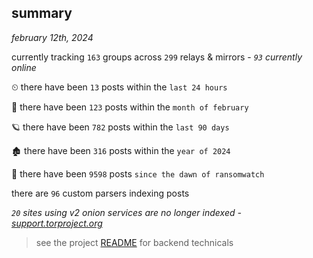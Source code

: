 
## summary
_february 12th, 2024_

currently tracking `163` groups across `299` relays & mirrors - _`93` currently online_

⏲ there have been `13` posts within the `last 24 hours`

🦈 there have been `123` posts within the `month of february`

🪐 there have been `782` posts within the `last 90 days`

🏚 there have been `316` posts within the `year of 2024`

🦕 there have been `9598` posts `since the dawn of ransomwatch`

there are `96` custom parsers indexing posts

_`20` sites using v2 onion services are no longer indexed - [support.torproject.org](https://support.torproject.org/onionservices/v2-deprecation/)_

> see the project [README](https://github.com/joshhighet/ransomwatch#ransomwatch--) for backend technicals
